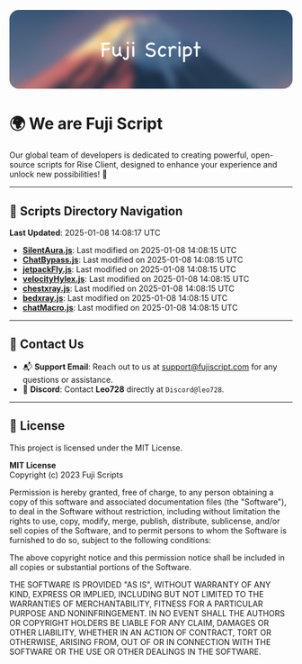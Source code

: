 ![Banner](.github/b.webp)

# 🌍 **We are Fuji Script**

Our global team of developers is dedicated to creating powerful, open-source scripts for Rise Client, designed to enhance your experience and unlock new possibilities! 🌟

---
<!-- SCRIPTS_NAVIGATION_START -->
## 📂 **Scripts Directory Navigation**

**Last Updated**: 2025-01-08 14:08:17 UTC

- **[SilentAura.js](scripts/SilentAura.js)**: Last modified on 2025-01-08 14:08:15 UTC
- **[ChatBypass.js](scripts/ChatBypass.js)**: Last modified on 2025-01-08 14:08:15 UTC
- **[jetpackFly.js](scripts/jetpackFly.js)**: Last modified on 2025-01-08 14:08:15 UTC
- **[velocityHylex.js](scripts/velocityHylex.js)**: Last modified on 2025-01-08 14:08:15 UTC
- **[chestxray.js](scripts/chestxray.js)**: Last modified on 2025-01-08 14:08:15 UTC
- **[bedxray.js](scripts/bedxray.js)**: Last modified on 2025-01-08 14:08:15 UTC
- **[chatMacro.js](scripts/chatMacro.js)**: Last modified on 2025-01-08 14:08:15 UTC

<!-- SCRIPTS_NAVIGATION_END -->

---

## 💬 **Contact Us**  
- 📬 **Support Email**: Reach out to us at [support@fujiscript.com](mailto:support@fujiscript.com) for any questions or assistance.  
- 💬 **Discord**: Contact **Leo728** directly at `Discord@leo728`.

---

## 📜 **License**

This project is licensed under the MIT License.  

**MIT License**  
Copyright (c) 2023 Fuji Scripts  

Permission is hereby granted, free of charge, to any person obtaining a copy of this software and associated documentation files (the "Software"), to deal in the Software without restriction, including without limitation the rights to use, copy, modify, merge, publish, distribute, sublicense, and/or sell copies of the Software, and to permit persons to whom the Software is furnished to do so, subject to the following conditions:  

The above copyright notice and this permission notice shall be included in all copies or substantial portions of the Software.  

THE SOFTWARE IS PROVIDED "AS IS", WITHOUT WARRANTY OF ANY KIND, EXPRESS OR IMPLIED, INCLUDING BUT NOT LIMITED TO THE WARRANTIES OF MERCHANTABILITY, FITNESS FOR A PARTICULAR PURPOSE AND NONINFRINGEMENT. IN NO EVENT SHALL THE AUTHORS OR COPYRIGHT HOLDERS BE LIABLE FOR ANY CLAIM, DAMAGES OR OTHER LIABILITY, WHETHER IN AN ACTION OF CONTRACT, TORT OR OTHERWISE, ARISING FROM, OUT OF OR IN CONNECTION WITH THE SOFTWARE OR THE USE OR OTHER DEALINGS IN THE SOFTWARE.  
